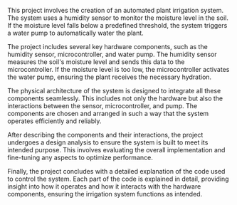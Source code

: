 This project involves the creation of an automated plant irrigation system. The system uses a humidity sensor to monitor the moisture level in the soil. If the moisture level falls below a predefined threshold, the system triggers a water pump to automatically water the plant.

The project includes several key hardware components, such as the humidity sensor, microcontroller, and water pump. The humidity sensor measures the soil's moisture level and sends this data to the microcontroller. If the moisture level is too low, the microcontroller activates the water pump, ensuring the plant receives the necessary hydration.

The physical architecture of the system is designed to integrate all these components seamlessly. This includes not only the hardware but also the interactions between the sensor, microcontroller, and pump. The components are chosen and arranged in such a way that the system operates efficiently and reliably.

After describing the components and their interactions, the project undergoes a design analysis to ensure the system is built to meet its intended purpose. This involves evaluating the overall implementation and fine-tuning any aspects to optimize performance.

Finally, the project concludes with a detailed explanation of the code used to control the system. Each part of the code is explained in detail, providing insight into how it operates and how it interacts with the hardware components, ensuring the irrigation system functions as intended.
